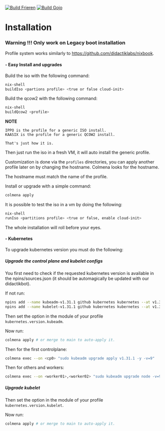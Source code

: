 [![Build Frieren](https://github.com/didactiklabs/nixOS-server/actions/workflows/build-frieren.yaml/badge.svg)](https://github.com/didactiklabs/nixOS-server/actions/workflows/build-frieren.yaml)
[![Build Gojo](https://github.com/didactiklabs/nixOS-server/actions/workflows/build-gojo.yaml/badge.svg)](https://github.com/didactiklabs/nixOS-server/actions/workflows/build-gojo.yaml)

# Installation

### Warning !!! Only work on Legacy boot installation

Profile system works similarly to <https://github.com/didactiklabs/nixbook>.

#### - Easy Install and upgrades

<p align=left>

Build the iso with the following command:

```bash
nix-shell
buildIso <partions profile> <true or false cloud-init>
```

Build the qcow2 with the following command:

```bash
nix-shell
buildQcow2 <profile>
```

**NOTE**

```
IPPO is the profile for a generic ISO install.
KAASIX is the profile for a generic QCOW2 install.

That's just how it is.
```

Then just run the iso in a fresh VM, it will auto install the generic profile.

Customization is done via the `profiles` directories, you can apply another profile later on by changing the hostname. Colmena looks for the hostname.

The hostname must match the name of the profile.

Install or upgrade with a simple command:

```bash
colmena apply
```

It is possible to test the iso in a vm by doing the following:

```bash
nix-shell
runIso <partitions profile> <true or false, enable cloud-init>
```

The whole installation will roll before your eyes.

#### - Kubernetes

To upgrade kubernetes version you must do the following:

##### Upgrade the control plane and kubelet configs

You first need to check if the requested kubernetes version is available in the npins/sources.json (it should be automagically be updated with our didactikbot).

If not run:

```bash
npins add --name kubeadm-v1.31.1 github kubernetes kubernetes --at v1.31.1 # The naming is as important as the version pinned !!!
npins add --name kubelet-v1.31.1 github kubernetes kubernetes --at v1.31.1 # The naming is as important as the version pinned !!!
```

Then set the option in the module of your profile `kubernetes.version.kubeadm`.

Now run:

```bash
colmena apply # or merge to main to auto-apply it.
```

Then for the first controlplane:

```bash
colmena exec --on <cp0> "sudo kubeadm upgrade apply v1.31.1 -y -v=9"
```

Then for others and workers:

```bash
colmena exec --on <worker01>,<worker02> "sudo kubeadm upgrade node -v=9"
```

##### Upgrade kubelet

Then set the option in the module of your profile `kubernetes.version.kubelet`.

Now run:

```bash
colmena apply # or merge to main to auto-apply it.
```
